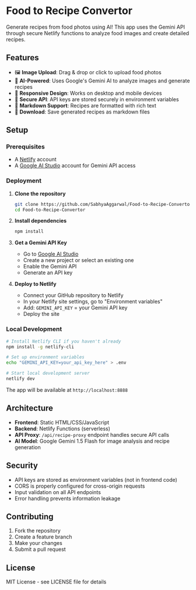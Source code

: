# Food to Recipe Convertor

Generate recipes from food photos using AI! This app uses the Gemini API through secure Netlify functions to analyze food images and create detailed recipes.

## Features

- 🖼️ **Image Upload**: Drag & drop or click to upload food photos
- 🤖 **AI-Powered**: Uses Google's Gemini AI to analyze images and generate recipes
- 📱 **Responsive Design**: Works on desktop and mobile devices
- 🔐 **Secure API**: API keys are stored securely in environment variables
- 📝 **Markdown Support**: Recipes are formatted with rich text
- 💾 **Download**: Save generated recipes as markdown files

## Setup

### Prerequisites

- A [Netlify](https://netlify.com) account
- A [Google AI Studio](https://aistudio.google.com) account for Gemini API access

### Deployment

1. **Clone the repository**
   ```bash
   git clone https://github.com/SabhyaAggarwal/Food-to-Recipe-Convertor.git
   cd Food-to-Recipe-Convertor
   ```

2. **Install dependencies**
   ```bash
   npm install
   ```

3. **Get a Gemini API Key**
   - Go to [Google AI Studio](https://aistudio.google.com)
   - Create a new project or select an existing one
   - Enable the Gemini API
   - Generate an API key

4. **Deploy to Netlify**
   - Connect your GitHub repository to Netlify
   - In your Netlify site settings, go to "Environment variables"
   - Add: `GEMINI_API_KEY` = your Gemini API key
   - Deploy the site

### Local Development

```bash
# Install Netlify CLI if you haven't already
npm install -g netlify-cli

# Set up environment variables
echo "GEMINI_API_KEY=your_api_key_here" > .env

# Start local development server
netlify dev
```

The app will be available at `http://localhost:8888`

## Architecture

- **Frontend**: Static HTML/CSS/JavaScript
- **Backend**: Netlify Functions (serverless)
- **API Proxy**: `/api/recipe-proxy` endpoint handles secure API calls
- **AI Model**: Google Gemini 1.5 Flash for image analysis and recipe generation

## Security

- API keys are stored as environment variables (not in frontend code)
- CORS is properly configured for cross-origin requests
- Input validation on all API endpoints
- Error handling prevents information leakage

## Contributing

1. Fork the repository
2. Create a feature branch
3. Make your changes
4. Submit a pull request

## License

MIT License - see LICENSE file for details